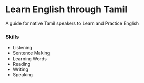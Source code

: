 # Learn English through Tamil
A guide for native Tamil speakers to Learn and Practice English

### Skills
- Listening
- Sentence Making
- Learning Words
- Reading
- Writing
- Speaking
